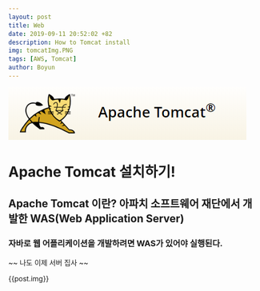```yaml
---
layout: post
title: Web
date: 2019-09-11 20:52:02 +82
description: How to Tomcat install
img: tomcatImg.PNG
tags: [AWS, Tomcat]
author: Boyun
---
```



![tomcatImg.PNG](/assets/img/tomcatImg.PNG)  
# Apache Tomcat 설치하기!
## Apache Tomcat 이란? 아파치 소프트웨어 재단에서 개발한 WAS(Web Application Server)

### 자바로 웹 어플리케이션을 개발하려면 WAS가 있어야 실행된다.

~~ 나도 이제 서버 집사 ~~

{{post.img}}